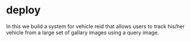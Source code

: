 # deploy
In this we build a system for vehicle reid that allows users to track his/her vehicle from a large set of gallary images using a query image.
